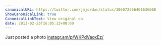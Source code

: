```yaml
---
canonicalURL: https://twitter.com/jmjordan/status/306072366461636608
ShowCanonicalLink: true
CanonicalLinkText: View original on
date: 2013-02-25T16:05:13+00:00
---
```

Just posted a photo [instagr.am/p/WKPdVaoxEz/](http://instagr.am/p/WKPdVaoxEz/)